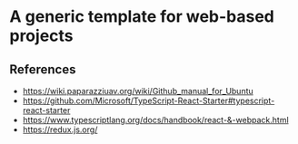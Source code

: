 # A generic template for web-based projects

## References
- https://wiki.paparazziuav.org/wiki/Github_manual_for_Ubuntu
- https://github.com/Microsoft/TypeScript-React-Starter#typescript-react-starter
- https://www.typescriptlang.org/docs/handbook/react-&-webpack.html
- https://redux.js.org/
